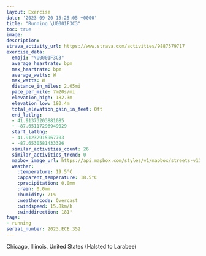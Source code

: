 ```yaml
---
layout: Exercise
date: '2023-09-20 15:25:05 +0000'
title: "Running \U0001F3C3"
toc: true
image:
description:
strava_activity_url: https://www.strava.com/activities/9887579717
exercise_data:
  emoji: "\U0001F3C3"
  average_heartrate: bpm
  max_heartrate: bpm
  average_watts: W
  max_watts: W
  distance_in_miles: 2.05mi
  pace_per_mile: 7m20s/mi
  elevation_high: 182.3m
  elevation_low: 180.4m
  total_elevation_gain_in_feet: 0ft
  end_latlng:
  - 41.91373203881085
  - -87.65117296949029
  start_latlng:
  - 41.91232915967703
  - -87.6530581433326
  similar_activities_count: 26
  similar_activities_trend: 0
  mapbox_image_url: https://api.mapbox.com/styles/v1/mapbox/streets-v11/static/path-5+787af2-1.0(wgy~Fxl~uOBi%40C%7BA%3FeDEcBKsVEsEAqECYCGO%3FcBDQEAIBoBEqEAeIAYIe%40Ek%40GqCKg%40AS%40wBGoU%40s%40%3F~NDbJ%40b%40Jv%40DbDHv%40Bj%40%40dIHhIBXDFzACHBBJLfZZj%40%3FzD),pin-s-s+e5b22e(-87.65149,41.91372),pin-s-f+89ae00(-87.64925999999998,41.913759999999996)/auto/800x800?access_token=pk.eyJ1Ijoiam9zaGJlY2ttYW4iLCJhIjoiY205eWR2aDd1MWZ6djJrbXc4a3M0bWZleiJ9.XiG9OWkNcZk2QzjJbxLB4A
  weather:
    :temperature: 19.5°C
    :apparent_temperature: 18.5°C
    :precipitation: 0.0mm
    :rain: 0.0mm
    :humidity: 71%
    :weathercode: Overcast
    :windspeed: 15.8km/h
    :winddirection: 181°
tags:
- running
serial_number: 2023.ECE.352
---
```

Chicago, Illinois, United States (Halsted to Larabee)
